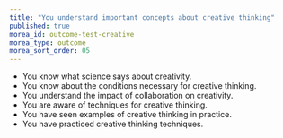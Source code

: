```yaml
---
title: "You understand important concepts about creative thinking"
published: true
morea_id: outcome-test-creative
morea_type: outcome
morea_sort_order: 05
---
```


  * You know what science says about creativity.
  * You know about the conditions necessary for creative thinking.
  * You understand the impact of collaboration on creativity.
  * You are aware of techniques for creative thinking.
  * You have seen examples of creative thinking in practice.
  * You have practiced creative thinking techniques.
